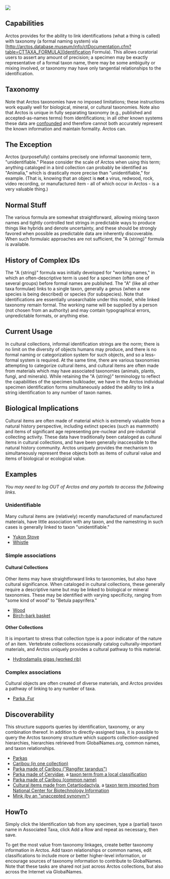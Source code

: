 ![](https://github.com/ArctosDB/documentation-wiki/blob/master/tutorial_images/arctoscolorbanner.png)

## Capabilities

Arctos provides for the ability to link identifications (what a thing is called) with taxonomy (a formal naming system) via [http://arctos.database.museum/info/ctDocumentation.cfm?table=CTTAXA_FORMULA](Identification Formula). This allows curatorial users to assert any amount of precision; a specimen may be exactly representative of a formal taxon name, there may be some ambiguity or mixing involved, or taxonomy may have only tangential relationships to the identification. 

## Taxonomy

Note that Arctos taxonomies have no imposed limitations; these instructions work equally well for biological, mineral, or cultural taxonomies. Note also that Arctos is unique in fully separating taxonomy (e.g., published and accepted-as-names terms) from identifications; in all other known systems these data are [confounded](https://en.wikipedia.org/wiki/Confounding) and therefore cannot both accurately represent the known information and maintain formality. Arctos can.

## The Exception

Arctos (purposefully) contains precisely one informal taxonomic term, "unidentifiable." Please consider the scale of Arctos when using this term; anything cataloged in a bird collection can probably be identified as "Animalia," which is drastically more precise than "unidentifiable," for example. (That is, knowing that an object is **not** a virus, redwood, rock, video recording, or manufactured item - all of which occur in Arctos - is a very valuable thing.)

## Normal Stuff

The various formula are somewhat straightforward, allowing mixing taxon names and tightly controlled text strings in predictable ways to produce things like hybrids and denote uncertainty, and these should be strongly favored when possible as predictable data are inherently discoverable. When such formulaic approaches are not sufficient, the "A {string}" formula is available.

## History of Complex IDs

The "A {string}" formula was initially developed for "working names," in which an often-descriptive term is used for a specimen (often one of several groups) before formal names are published. The "A" (like all other taxa formulae) links to a single taxon, generally a genus (when a new species is being described) or species (for subspecies). Note that identifications are essentially unsearchable under this model, while linked taxonomy remain formal. The working name will be supplied by a person (not chosen from an authority) and may contain typographical errors, unpredictable formats, or anything else. 

## Current Usage

In cultural collections, informal identification strings are the norm; there is no limit on the diversity of objects humans may produce, and there is no formal naming or categorization system for such objects, and so a less-formal system is required. At the same time, there are various taxonomies attempting to categorize cultural items, and cultural items are often made from materials which may have associated taxonomies (animals, plants, fungi, and minerals). While retaining the "A {string}" terminology to reflect the capabilities of the specimen bulkloader, we have in the Arctos individual specimen identification forms simultaneously added the ability to link a string identification to any number of taxon names.

## Biological Implications

Cultural items are often made of material which is extremely valuable from a natural history perspective, including extinct species (such as mammoth) and items of significant age representing pre-nuclear and pre-industrial collecting activity. These data have traditionally been cataloged as cultural items in cultural collections, and have been generally inaccessible to the natural history community. Arctos uniquely provides the mechanism to simultaneously represent these objects both as items of cultural value and items of biological or ecological value.

## Examples

_You may need to log OUT of Arctos and any portals to access the following links._

### Unidentifiable

Many cultural items are (relatively) recently manufactured of manufactured materials, have little association with any taxon, and the namestring in such cases is generally linked to taxon "unidentifiable." 

* [Yukon Stove](http://arctos.database.museum/guid/UAM:EH:UA79-011-0002AE)
* [Whistle](http://arctos.database.museum/guid/UAM:EH:UA2009-020-0031)

### Simple associations

#### Cultural Collections

Other items may have straightforward links to taxonomies, but also have cultural significance. When cataloged in cultural collections, these generally require a descriptive name but may be linked to biological or mineral taxonomies. These may be identified with varying specificity, ranging from "some kind of wood" to "Betula papyrifera."

* [Wood](http://arctos.database.museum/guid/UAM:EH:0538-0002)
* [Birch-bark basket](http://arctos.database.museum/guid/UAM:EH:0595-5857)

#### Other Collections

It is important to stress that collection type is a poor indicator of the nature of an item. Vertebrate collections occasionally catalog culturally-important materials, and Arctos uniquely provides a cultural pathway to this material.

* [Hydrodamalis gigas (worked rib)](http://arctos.database.museum/guid/UAM:Mamm:63998)

### Complex associations

Cultural objects are often created of diverse materials, and Arctos provides a pathway of linking to any number of taxa. 

* [Parka, Fur](http://arctos.database.museum/guid/UAM:EH:UA67-133-0001)

## Discoverability

This structure supports queries by identification, taxonomy, or any combination thereof. In addition to directly-assigned taxa, it is possible to query the Arctos taxonomy structure which supports collection-assigned hierarchies, hierarchies retrieved from GlobalNames.org, common names, and taxon relationships.

* [Parkas](http://goo.gl/cQjr6f)
* [Caribou (in one collection)](http://goo.gl/rzfxVK)
* [Parka made of Caribou ("Rangifer tarandus")](http://goo.gl/iuJvLC)
* [Parka made of Cervidae](http://goo.gl/eCYhuu), a [taxon term from a local classification](http://arctos.database.museum/name/Rangifer%20tarandus#Arctos)
* [Parka made of Caribou (common name)](http://goo.gl/LVbQfV)
* [Cultural items made from Cetartiodactyla](http://arctos.database.museum/SpecimenResults.cfm?taxon_name=Cetartiodactyla&collection_id=76), a [taxon term imported from National Center for Biotechnology Information](http://arctos.database.museum/name/alces%20alces#NCBI)
* [Mink (by an "unaccepted synonym")](http://goo.gl/ojx5KR)

## HowTo

Simply click the Identification tab from any specimen, type a (partial) taxon name in Associated Taxa, click Add a Row and repeat as necessary, then save. 

To get the most value from taxonomy linkages, create better taxonomy information in Arctos. Add taxon relationships or common names, edit classifications to include more or better higher-level information, or encourage sources of taxonomy information to contribute to GlobalNames. Note that these tasks are shared not just across Arctos collections, but also across the Internet via GlobalNames.